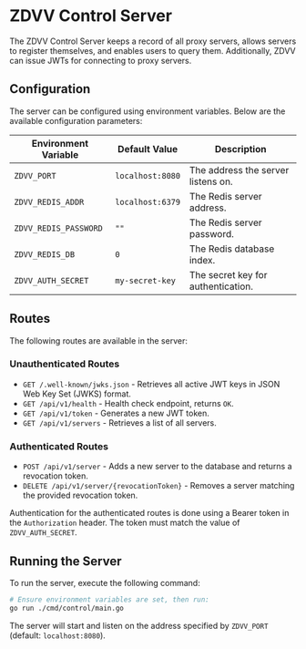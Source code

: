 # ZDVV Control Server

The ZDVV Control Server keeps a record of all proxy servers, allows servers to register themselves, and enables users to query them. Additionally, ZDVV can issue JWTs for connecting to proxy servers.

## Configuration
The server can be configured using environment variables. Below are the available configuration parameters:

| Environment Variable       | Default Value         | Description                          |
|----------------------------|-----------------------|--------------------------------------|
| `ZDVV_PORT`                | `localhost:8080`      | The address the server listens on.   |
| `ZDVV_REDIS_ADDR`          | `localhost:6379`      | The Redis server address.            |
| `ZDVV_REDIS_PASSWORD`      | `""`                 | The Redis server password.           |
| `ZDVV_REDIS_DB`            | `0`                   | The Redis database index.            |
| `ZDVV_AUTH_SECRET`         | `my-secret-key`       | The secret key for authentication.   |

## Routes
The following routes are available in the server:

### Unauthenticated Routes
- `GET /.well-known/jwks.json` - Retrieves all active JWT keys in JSON Web Key Set (JWKS) format.
- `GET /api/v1/health` - Health check endpoint, returns `OK`.
- `GET /api/v1/token` - Generates a new JWT token.
- `GET /api/v1/servers` - Retrieves a list of all servers.

### Authenticated Routes
- `POST /api/v1/server` - Adds a new server to the database and returns a revocation token.
- `DELETE /api/v1/server/{revocationToken}` - Removes a server matching the provided revocation token.

Authentication for the authenticated routes is done using a Bearer token in the `Authorization` header. The token must match the value of `ZDVV_AUTH_SECRET`.

## Running the Server
To run the server, execute the following command:

```bash
# Ensure environment variables are set, then run:
go run ./cmd/control/main.go
```

The server will start and listen on the address specified by `ZDVV_PORT` (default: `localhost:8080`).
